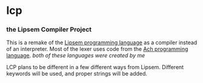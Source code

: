 # lcp
### the Lipsem Compiler Project

This is a remake of the [Lipsem programming language](https://github.com/Mespyr/lipsem) as a compiler instead of an interpreter.
Most of the lexer uses code from the [Ach programming language](https://github.com/Mespyr/ach).
*both of these languages were created by me*

LCP plans to be different in a few different ways from Lipsem. Different keywords will be used, and proper strings will be added.
